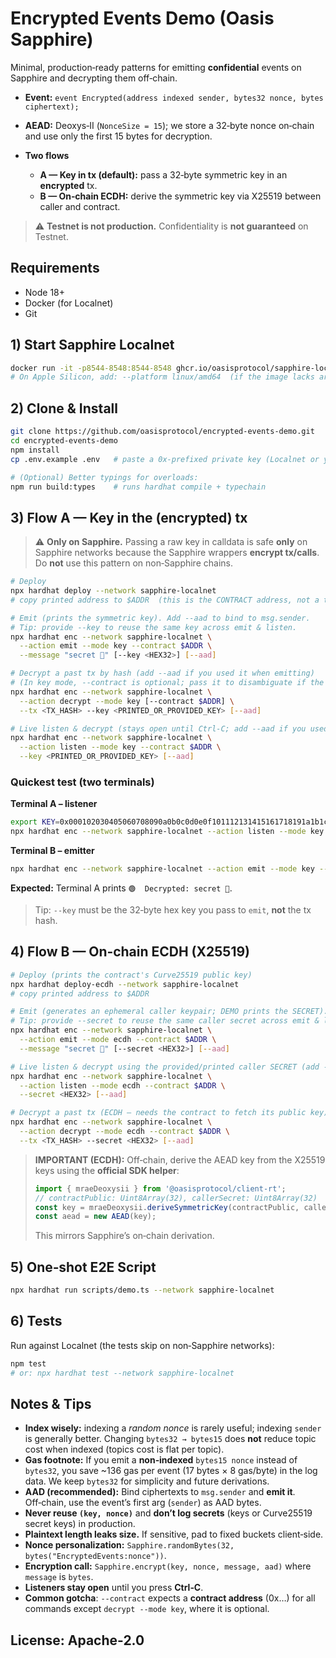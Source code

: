 # Encrypted Events Demo (Oasis Sapphire)

Minimal, production‑ready patterns for emitting **confidential** events on Sapphire and decrypting them off‑chain.

* **Event:** `event Encrypted(address indexed sender, bytes32 nonce, bytes ciphertext);`
* **AEAD:** Deoxys‑II (`NonceSize = 15`); we store a 32‑byte nonce on‑chain and use only the first 15 bytes for decryption.
* **Two flows**

  * **A — Key in tx (default):** pass a 32‑byte symmetric key in an **encrypted** tx.
  * **B — On‑chain ECDH:** derive the symmetric key via X25519 between caller and contract.

> ⚠️ **Testnet is not production.** Confidentiality is **not guaranteed** on Testnet.

## Requirements

* Node 18+
* Docker (for Localnet)
* Git

## 1) Start Sapphire Localnet

```bash
docker run -it -p8544-8548:8544-8548 ghcr.io/oasisprotocol/sapphire-localnet
# On Apple Silicon, add: --platform linux/amd64  (if the image lacks arm64)
```

## 2) Clone & Install

```bash
git clone https://github.com/oasisprotocol/encrypted-events-demo.git
cd encrypted-events-demo
npm install
cp .env.example .env   # paste a 0x‑prefixed private key (Localnet or your own)

# (Optional) Better typings for overloads:
npm run build:types    # runs hardhat compile + typechain
```

## 3) Flow A — Key in the (encrypted) tx

> ⚠️ **Only on Sapphire.** Passing a raw key in calldata is safe **only** on Sapphire networks because the Sapphire wrappers **encrypt tx/calls**. Do **not** use this pattern on non‑Sapphire chains.

```bash
# Deploy
npx hardhat deploy --network sapphire-localnet
# copy printed address to $ADDR  (this is the CONTRACT address, not a tx hash)

# Emit (prints the symmetric key). Add --aad to bind to msg.sender.
# Tip: provide --key to reuse the same key across emit & listen.
npx hardhat enc --network sapphire-localnet \
  --action emit --mode key --contract $ADDR \
  --message "secret 🚀" [--key <HEX32>] [--aad]

# Decrypt a past tx by hash (add --aad if you used it when emitting)
# (In key mode, --contract is optional; pass it to disambiguate if the tx has multiple logs.)
npx hardhat enc --network sapphire-localnet \
  --action decrypt --mode key [--contract $ADDR] \
  --tx <TX_HASH> --key <PRINTED_OR_PROVIDED_KEY> [--aad]

# Live listen & decrypt (stays open until Ctrl‑C; add --aad if you used it)
npx hardhat enc --network sapphire-localnet \
  --action listen --mode key --contract $ADDR \
  --key <PRINTED_OR_PROVIDED_KEY> [--aad]
```

### Quickest test (two terminals)

**Terminal A – listener**

```bash
export KEY=0x000102030405060708090a0b0c0d0e0f101112131415161718191a1b1c1d1e1f
npx hardhat enc --network sapphire-localnet --action listen --mode key --contract $ADDR --key $KEY
```

**Terminal B – emitter**

```bash
npx hardhat enc --network sapphire-localnet --action emit --mode key --contract $ADDR --message "secret 🚀" --key $KEY
```

**Expected:** Terminal A prints `🟢  Decrypted: secret 🚀`.

> Tip: `--key` must be the 32‑byte hex key you pass to `emit`, **not** the tx hash.

## 4) Flow B — On‑chain ECDH (X25519)

```bash
# Deploy (prints the contract's Curve25519 public key)
npx hardhat deploy-ecdh --network sapphire-localnet
# copy printed address to $ADDR

# Emit (generates an ephemeral caller keypair; DEMO prints the SECRET). Add --aad to bind to msg.sender.
# Tip: provide --secret to reuse the same caller secret across emit & listen.
npx hardhat enc --network sapphire-localnet \
  --action emit --mode ecdh --contract $ADDR \
  --message "secret 🚀" [--secret <HEX32>] [--aad]

# Live listen & decrypt using the provided/printed caller SECRET (add --aad if you used it)
npx hardhat enc --network sapphire-localnet \
  --action listen --mode ecdh --contract $ADDR \
  --secret <HEX32> [--aad]

# Decrypt a past tx (ECDH — needs the contract to fetch its public key)
npx hardhat enc --network sapphire-localnet \
  --action decrypt --mode ecdh --contract $ADDR \
  --tx <TX_HASH> --secret <HEX32> [--aad]
```

> **IMPORTANT (ECDH):** Off‑chain, derive the AEAD key from the X25519 keys using the **official SDK helper**:
>
> ```ts
> import { mraeDeoxysii } from '@oasisprotocol/client-rt';
> // contractPublic: Uint8Array(32), callerSecret: Uint8Array(32)
> const key = mraeDeoxysii.deriveSymmetricKey(contractPublic, callerSecret);
> const aead = new AEAD(key);
> ```
>
> This mirrors Sapphire’s on‑chain derivation.

## 5) One‑shot E2E Script

```bash
npx hardhat run scripts/demo.ts --network sapphire-localnet
```

## 6) Tests

Run against Localnet (the tests skip on non‑Sapphire networks):

```bash
npm test
# or: npx hardhat test --network sapphire-localnet
```

## Notes & Tips

* **Index wisely:** indexing a *random nonce* is rarely useful; indexing `sender` is generally better. Changing `bytes32 → bytes15` does **not** reduce topic cost when indexed (topics cost is flat per topic).
* **Gas footnote:** If you emit a **non‑indexed** `bytes15 nonce` instead of `bytes32`, you save \~136 gas per event (17 bytes × 8 gas/byte) in the log data. We keep `bytes32` for simplicity and future derivations.
* **AAD (recommended):** Bind ciphertexts to `msg.sender` and **emit it**. Off‑chain, use the event’s first arg (`sender`) as AAD bytes.
* **Never reuse `(key, nonce)`** and **don’t log secrets** (keys or Curve25519 secret keys) in production.
* **Plaintext length leaks size.** If sensitive, pad to fixed buckets client‑side.
* **Nonce personalization:** `Sapphire.randomBytes(32, bytes("EncryptedEvents:nonce"))`.
* **Encryption call:** `Sapphire.encrypt(key, nonce, message, aad)` where `message` is `bytes`.
* **Listeners stay open** until you press **Ctrl‑C**.
* **Common gotcha**: `--contract` expects a **contract address** (0x…) for all commands except `decrypt --mode key`, where it is optional.

## **License:** Apache-2.0
